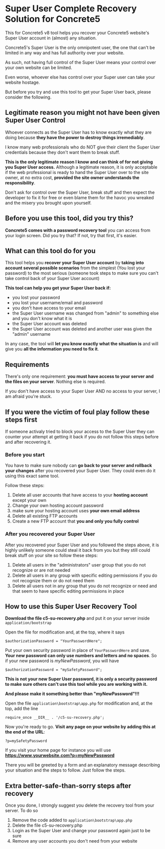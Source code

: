 # Super User Complete Recovery Solution for Concrete5

This for Concrete5 v8 tool helps you recover your Concrete5 website's Super User account in (almost) any situation.

Concrete5's Super User is the only omnipotent user, the one that can't be limited in any way and has full authority over your website.

As such, not having full control of the Super User means your control over your own website can be limited.

Even worse, whoever else has control over your Super user can take your website hostage.

But before you try and use this tool to get your Super User back, please consider the following.

## Legitimate reason you might not have been given Super User Control

Whoever connects as the Super User has to know exactly what they are doing because **they have the power to destroy things irremediably**.

I know many web professionals who do NOT give their client the Super User credentials because they don't want them to break stuff.

**This is the only legitimate reason I know and can think of for not giving you Super User access.**
Although a legitimate reason, it is only acceptable if the web professional is ready to hand the Super User over to the site owner, at no extra cost, **provided the site owner understands the responsibility**.

Don't ask for control over the Super User, break stuff and then expect the developer to fix it for free or even blame them for the havoc you wreaked and the misery you brought upon yourself.

## Before you use this tool, did you try this?

**Concrete5 comes with a password recovery tool** you can access from your login screen. Did you try that? If not, try that first, it's easier.

## What can this tool do for you

This tool helps you **recover your Super User account** by **taking into account several possible scenarios** from the simplest (You lost your password) to the most serious (someone took steps to make sure you can't take control back of your Super User account)

**This tool can help you get your Super User back if:**

- you lost your password
- you lost your username/email and password
- you don't have access to your email
- the Super User username was changed from "admin" to something else and you don't know what it is
- the Super User account was deleted
- the Super User account was deleted and another user was given the "admin" username

In any case, the tool will **let you know exactly what the situation is** and will give you **all the information you need to fix it**.

## Requirements

There's only one requirement: **you must have access to your server and the files on your server**. Nothing else is required.

If you don't have access to your Super User AND no access to your server, I am afraid you're stuck.

## If you were the victim of foul play follow these steps first

If someone activaly tried to block your access to the Super User they can counter your attempt at getting it back if you do not follow this steps before and after recovering it.

### Before you start

You have to make sure nobody can **go back to your server and rollback your changes** after you recovered your Super User. They could even do it using this exact same tool.

Follow these steps:

1. Delete all user accounts that have access to your **hosting account** except your own
2. Change your own hosting account password
3. make sure your hosting account uses **your own email address**
4. Delete all existing FTP accounts
5. Create a new FTP account that **you and only you fully control**

### After you recovered your Super User

After you recovered your Super User and you followed the steps above, it is highly unlikely someone could steal it back from you but they still could break stuff on your site so follow these steps:

1. Delete all users in the "administrators" user group that you do not recognize or are not needed
1. Delete all users in any group with specific editing permissions if you do not recognize them or do not need them
1. Delete all users not in any group that you do not recognize or need and that seem to have specific editing permissions in place

## How to use this Super User Recovery Tool

**Download the file c5-su-recovery.php** and put it on your server inside `application/bootstrap`

Open the file for modification and, at the top, where it says

    $authorizationPassword = "YourPasswordHere";

Put your own security password in place of `YourPasswordHere` and save. **Your new password can only use numbers and letters and no spaces**. So if your new password is *myNewPassword*, you will have

    $authorizationPassword = "mySafetyPassword";

**This is not your new Super User password, it is only a security password to make sure others can't use this tool while you are working with it.**

**And please make it something better than "myNewPassword"!!!**

Open the file `application\bootstrap\app.php` for modification and, at the top, add the line

    require_once __DIR__ . '/c5-su-recovery.php';

Now you're ready to go. **Visit any page on your website by adding this at the end of the URL**:

    ?p=mySafetyPassword

If you visit your home page for instance you will use **https://www.yourwebsite.com?p=myNewPassword**

There you will be greeted by a form and an explanatory message describing your situation and the steps to follow. Just follow the steps.

## Extra better-safe-than-sorry steps after recovery

Once you done, I strongly suggest you delete the recovery tool from your server. To do so

1. Remove the code added to `application\bootstrap\app.php`
2. Delete the file c5-su-recovery.php
3. Login as the Super User and change your password again just to be sure
4. Remove any user accounts you don't need from your website
